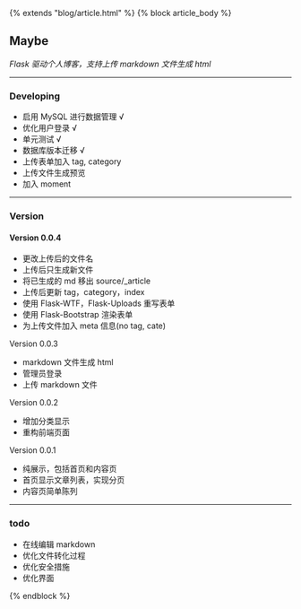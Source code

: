 {% extends "blog/article.html" %}
{% block article_body %}
<h2>Maybe</h2>
<p><em>Flask 驱动个人博客，支持上传 markdown 文件生成 html</em>  </p>
<hr />
<h3>Developing</h3>
<ul>
<li>启用 MySQL 进行数据管理     √</li>
<li>优化用户登录                √</li>
<li>单元测试                    √</li>
<li>数据库版本迁移              √</li>
<li>上传表单加入 tag, category</li>
<li>上传文件生成预览</li>
<li>加入 moment</li>
</ul>
<hr />
<h3>Version</h3>
<h4>Version 0.0.4</h4>
<ul>
<li>更改上传后的文件名</li>
<li>上传后只生成新文件</li>
<li>将已生成的 md 移出 source/_article</li>
<li>上传后更新 tag，category，index</li>
<li>使用 Flask-WTF，Flask-Uploads 重写表单</li>
<li>使用 Flask-Bootstrap 渲染表单</li>
<li>为上传文件加入 meta 信息(no tag, cate)</li>
</ul>
<p>Version 0.0.3 </p>
<ul>
<li>markdown 文件生成 html</li>
<li>管理员登录  </li>
<li>上传 markdown 文件</li>
</ul>
<p>Version 0.0.2</p>
<ul>
<li>增加分类显示</li>
<li>重构前端页面</li>
</ul>
<p>Version 0.0.1  </p>
<ul>
<li>纯展示，包括首页和内容页</li>
<li>首页显示文章列表，实现分页</li>
<li>内容页简单陈列</li>
</ul>
<hr />
<h3>todo</h3>
<ul>
<li>在线编辑 markdown</li>
<li>优化文件转化过程</li>
<li>优化安全措施</li>
<li>优化界面</li>
</ul>
{% endblock %}
